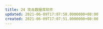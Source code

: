 ```yaml
---
title: 24 攻击数据库软件
updated: 2021-06-09T17:07:58.0000000+08:00
created: 2021-06-09T17:07:51.0000000+08:00
---
```


